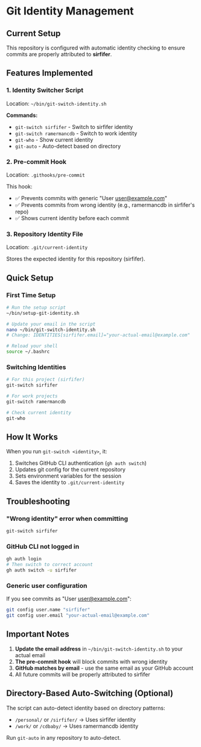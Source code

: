 # Git Identity Management

## Current Setup

This repository is configured with automatic identity checking to ensure commits are properly attributed to **sirfifer**.

## Features Implemented

### 1. Identity Switcher Script
Location: `~/bin/git-switch-identity.sh`

**Commands:**
- `git-switch sirfifer` - Switch to sirfifer identity
- `git-switch ramermancdb` - Switch to work identity  
- `git-who` - Show current identity
- `git-auto` - Auto-detect based on directory

### 2. Pre-commit Hook
Location: `.githooks/pre-commit`

This hook:
- ✅ Prevents commits with generic "User <user@example.com>"
- ✅ Prevents commits from wrong identity (e.g., ramermancdb in sirfifer's repo)
- ✅ Shows current identity before each commit

### 3. Repository Identity File
Location: `.git/current-identity`

Stores the expected identity for this repository (sirfifer).

## Quick Setup

### First Time Setup
```bash
# Run the setup script
~/bin/setup-git-identity.sh

# Update your email in the script
nano ~/bin/git-switch-identity.sh
# Change: IDENTITIES[sirfifer.email]="your-actual-email@example.com"

# Reload your shell
source ~/.bashrc
```

### Switching Identities
```bash
# For this project (sirfifer)
git-switch sirfifer

# For work projects
git-switch ramermancdb

# Check current identity
git-who
```

## How It Works

When you run `git-switch <identity>`, it:
1. Switches GitHub CLI authentication (`gh auth switch`)
2. Updates git config for the current repository
3. Sets environment variables for the session
4. Saves the identity to `.git/current-identity`

## Troubleshooting

### "Wrong identity" error when committing
```bash
git-switch sirfifer
```

### GitHub CLI not logged in
```bash
gh auth login
# Then switch to correct account
gh auth switch -u sirfifer
```

### Generic user configuration
If you see commits as "User <user@example.com>":
```bash
git config user.name "sirfifer"
git config user.email "your-actual-email@example.com"
```

## Important Notes

1. **Update the email address** in `~/bin/git-switch-identity.sh` to your actual email
2. **The pre-commit hook** will block commits with wrong identity
3. **GitHub matches by email** - use the same email as your GitHub account
4. All future commits will be properly attributed to sirfifer

## Directory-Based Auto-Switching (Optional)

The script can auto-detect identity based on directory patterns:
- `/personal/` or `/sirfifer/` → Uses sirfifer identity
- `/work/` or `/cdbaby/` → Uses ramermancdb identity

Run `git-auto` in any repository to auto-detect.